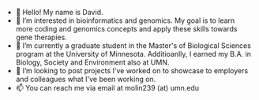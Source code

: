 - 👋 Hello! My name is David.
- 👀 I’m interested in bioinformatics and genomics. My goal is to learn more coding and genomics concepts and apply these skills towards gene therapies.
- 🌱 I’m currently a graduate student in the Master's of Biological Sciences program at the University of Minnesota. Additioanlly, I earned my B.A. in Biology, Society and Environment also at UMN.
- 💞️ I’m looking to post projects I've worked on to showcase to employers and colleagues what I've been working on.
- 📫 You can reach me via email at molin239 (at) umn.edu

<!---
Dmolin239/Dmolin239 is a ✨ special ✨ repository because its `README.md` (this file) appears on your GitHub profile.
You can click the Preview link to take a look at your changes.
--->
